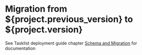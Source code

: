 # Migration from ${project.previous_version} to ${project.version}

See Tasklist deployment guide chapter [Schema and Migration](https://docs.zeebe.io/tasklist-deployment-guide/schema-and-migration.html) for documentation
